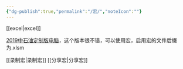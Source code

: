 ```yaml
---
{"dg-publish":true,"permalink":"/宏/","noteIcon":""}
---
```


[[excel\|excel]]

[2019中石油定制版电脑](https://t.me/c/1736234139/657)，这个版本很不错，可以使用宏，启用宏的文件后缀为.xlsm

[[录制宏\|录制宏]]
[[分享宏\|分享宏]]


